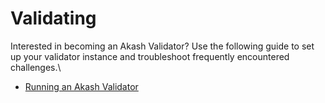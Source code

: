 # Validating

Interested in becoming an Akash Validator?  Use the following guide to set up your validator instance and troubleshoot frequently encountered challenges.\


* [Running an Akash Validator](../operations/validator.md)
